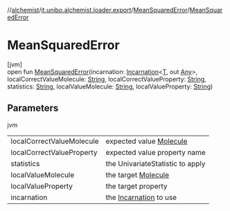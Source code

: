 //[alchemist](../../../index.md)/[it.unibo.alchemist.loader.export](../index.md)/[MeanSquaredError](index.md)/[MeanSquaredError](-mean-squared-error.md)

# MeanSquaredError

[jvm]\
open fun [MeanSquaredError](-mean-squared-error.md)(incarnation: [Incarnation](../../it.unibo.alchemist.model.interfaces/-incarnation/index.md)<[T](../-exporter/index.md), out [Any](https://kotlinlang.org/api/latest/jvm/stdlib/kotlin/-any/index.html)>, localCorrectValueMolecule: [String](https://docs.oracle.com/javase/8/docs/api/java/lang/String.html), localCorrectValueProperty: [String](https://docs.oracle.com/javase/8/docs/api/java/lang/String.html), statistics: [String](https://docs.oracle.com/javase/8/docs/api/java/lang/String.html), localValueMolecule: [String](https://docs.oracle.com/javase/8/docs/api/java/lang/String.html), localValueProperty: [String](https://docs.oracle.com/javase/8/docs/api/java/lang/String.html))

## Parameters

jvm

| | |
|---|---|
| localCorrectValueMolecule | expected value [Molecule](../../it.unibo.alchemist.model.interfaces/-molecule/index.md) |
| localCorrectValueProperty | expected value property name |
| statistics | the UnivariateStatistic to apply |
| localValueMolecule | the target [Molecule](../../it.unibo.alchemist.model.interfaces/-molecule/index.md) |
| localValueProperty | the target property |
| incarnation | the [Incarnation](../../it.unibo.alchemist.model.interfaces/-incarnation/index.md) to use |
